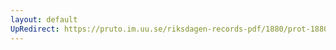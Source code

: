 ```yaml
---
layout: default
UpRedirect: https://pruto.im.uu.se/riksdagen-records-pdf/1880/prot-1880--ak--003/prot-1880--ak--003_003.pdf
---
```

